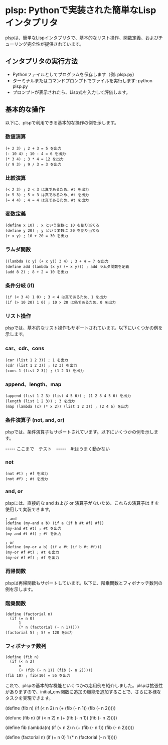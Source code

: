 # plsp: Pythonで実装された簡単なLispインタプリタ

plspは、簡単なLispインタプリタで、基本的なリスト操作、関数定義、およびチューリング完全性が提供されています。

## インタプリタの実行方法
- Pythonファイルとしてプログラムを保存します（例: plsp.py）
- ターミナルまたはコマンドプロンプトでファイルを実行します: python plsp.py
- プロンプトが表示されたら、Lisp式を入力して評価します。

## 基本的な操作

以下に、plspで利用できる基本的な操作の例を示します。

### 数値演算
```
(+ 2 3) ; 2 + 3 = 5 を出力
(- 10 4) ; 10 - 4 = 6 を出力
(* 3 4) ; 3 * 4 = 12 を出力
(/ 9 3) ; 9 / 3 = 3 を出力
```

### 比較演算
```
(< 2 3) ; 2 < 3 は真であるため、#t を出力
(> 5 3) ; 5 > 3 は真であるため、#t を出力
(= 4 4) ; 4 = 4 は真であるため、#t を出力
```

### 変数定義
```
(define x 10) ; x という変数に 10 を割り当てる
(define y 20) ; y という変数に 20 を割り当てる
(+ x y) ; 10 + 20 = 30 を出力
```

### ラムダ関数
```
((lambda (x y) (+ x y)) 3 4) ; 3 + 4 = 7 を出力
(define add (lambda (x y) (+ x y))) ; add ラムダ関数を定義
(add 8 2) ; 8 + 2 = 10 を出力
```

### 条件分岐 (if)
```
(if (< 3 4) 1 0) ; 3 < 4 は真であるため、1 を出力
(if (> 10 20) 1 0) ; 10 > 20 は偽であるため、0 を出力
```

### リスト操作

plspでは、基本的なリスト操作もサポートされています。以下にいくつかの例を示します。

### car、cdr、cons
```
(car (list 1 2 3)) ; 1 を出力
(cdr (list 1 2 3)) ; (2 3) を出力
(cons 1 (list 2 3)) ; (1 2 3) を出力
```

### append、length、map
```
(append (list 1 2 3) (list 4 5 6)) ; (1 2 3 4 5 6) を出力
(length (list 1 2 3)) ; 3 を出力
(map (lambda (x) (* x 2)) (list 1 2 3)) ; (2 4 6) を出力
```

### 条件演算子 (not, and, or)

plspでは、条件演算子もサポートされています。以下にいくつかの例を示します。

----- ここまで　テスト　-----　#tはうまく動かない
### not
```
(not #t) ; #f を出力
(not #f) ; #t を出力
```
### and, or

plspには、直接的な and および or 演算子がないため、これらの演算子は if を使用して実装できます。
``` 
; and
(define (my-and a b) (if a (if b #t #f) #f))
(my-and #t #t) ; #t を出力
(my-and #t #f) ; #f を出力

; or
(define (my-or a b) (if a #t (if b #t #f)))
(my-or #f #t) ; #t を出力
(my-or #f #f) ; #f を出力
```

### 再帰関数

plspは再帰関数もサポートしています。以下に、階乗関数とフィボナッチ数列の例を示します。

### 階乗関数
```
(define (factorial n)
  (if (= n 0)
      1
      (* n (factorial (- n 1)))))
(factorial 5) ; 5! = 120 を出力
```

### フィボナッチ数列
```
(define (fib n) 
  (if (< n 2) 
      n 
      (+ (fib (- n 1)) (fib (- n 2)))))
(fib 10) ; fib(10) = 55 を出力
```

これで、plspの基本的な機能といくつかの応用例を紹介しました。plspは拡張性がありますので、initial_env関数に追加の機能を追加することで、さらに多様なタスクを実現できます。


(define (fib n) (if (< n 2)  n  (+ (fib (- n 1)) (fib (- n 2)))))

(defunc (fib n) (if (< n 2)  n  (+ (fib (- n 1)) (fib (- n 2)))))


(define fib (lambda(n) (if (< n 2)  n  (+ (fib (- n 1)) (fib (- n 2))))))


(define (factorial n)  (if (= n 0) 1 (* n (factorial (- n 1)))))
